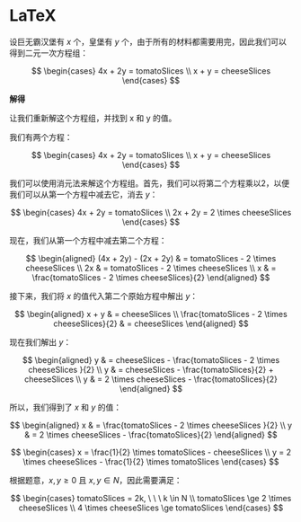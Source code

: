 # LaTeX

设巨无霸汉堡有 $x$ 个，皇堡有 $y$ 个，由于所有的材料都需要用完，因此我们可以得到二元一次方程组：

$$
\begin{cases}
4x + 2y = tomatoSlices \\
x + y = cheeseSlices
\end{cases}
$$

<strong>解得</strong>

让我们重新解这个方程组，并找到 x 和 y 的值。

我们有两个方程：

$$
\begin{cases}
4x + 2y = tomatoSlices \\
x + y = cheeseSlices
\end{cases}
$$

我们可以使用消元法来解这个方程组。首先，我们可以将第二个方程乘以2，以便我们可以从第一个方程中减去它，消去 $y$：

$$
\begin{cases}
4x + 2y = tomatoSlices \\
2x + 2y = 2 \times cheeseSlices
\end{cases}
$$

现在，我们从第一个方程中减去第二个方程：

$$
\begin{aligned}
(4x + 2y) - (2x + 2y) & = tomatoSlices - 2 \times cheeseSlices \\
2x & = tomatoSlices - 2 \times cheeseSlices \\
x & = \frac{tomatoSlices - 2 \times cheeseSlices}{2}
\end{aligned}
$$

接下来，我们将 $x$ 的值代入第二个原始方程中解出 $y$：

$$
\begin{aligned}
x + y & = cheeseSlices \\
\frac{tomatoSlices - 2 \times cheeseSlices}{2}  & = cheeseSlices
\end{aligned}
$$

现在我们解出 $y$：

$$
\begin{aligned}
y & = cheeseSlices - \frac{tomatoSlices - 2 \times cheeseSlices }{2} \\
y & = cheeseSlices - \frac{tomatoSlices}{2} + cheeseSlices \\
y & = 2 \times cheeseSlices - \frac{tomatoSlices}{2}
\end{aligned}
$$

所以，我们得到了 $x$ 和 $y$ 的值：

$$
\begin{aligned}
x & = \frac{tomatoSlices - 2 \times cheeseSlices }{2} \\
y & = 2 \times cheeseSlices - \frac{tomatoSlices}{2}
\end{aligned}
$$

$$
\begin{cases}
x = \frac{1}{2} \times tomatoSlices - cheeseSlices \\
y = 2 \times cheeseSlices - \frac{1}{2} \times tomatoSlices
\end{cases}
$$

根据题意，$x,y≥0$ 且 $x,y∈N$，因此需要满足：

$$
\begin{cases}
 tomatoSlices = 2k, \ \ \ k \in N \\
 tomatoSlices \ge 2 \times cheeseSlices \\
 4 \times cheeseSlices \ge tomatoSlices
\end{cases}
$$
